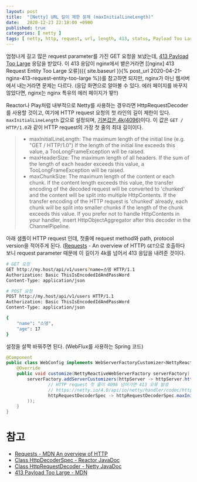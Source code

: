 ```yaml
---
layout: post
title:  "[Netty] URL 길이 제한 문제 (maxInitialLineLength)"
date:   2020-12-23 22:18:00 +0900
published: true
categories: [ netty ]
tags: [ netty, http, request, url, length, 413, status, Payload Too Large, Request Entity Too Large, too large, decode, reactor, play ]
---
```


엄청나게 길고 많은 request parameter를 가진 GET 요청을 보냈는데, [413 Payload Too Large](https://developer.mozilla.org/en-US/docs/Web/HTTP/Status/413) 응답을 받았다. 이 413 응답이 nginx에서 뱉은거라면 [[nginx] 413 Request Entity Too Large 오류]({{ site.baseurl }}{% post_url 2020-04-21-nginx-413-request-entity-too-large %})를 참고하면 되지만, nginx가 아닌 웹서버에서 내는거라면 문제는 다르다. (응답 화면으로 알아볼 수 있다. 에러 페이지를 바꾸지 않았다면, nginx는 nginx 특유의 에러 페이지가 뙇!!)

Reactor나 Play처럼 내부적으로 Netty를 사용하는 경우라면 HttpRequestDecoder를 사용할 것이고, 여기에 HTTP request 요청의 첫 라인의 길이 제한이 있다. `maxInitialLineLength` 값으로 설정되며, [기본값은 4k(4096)](https://netty.io/4.0/api/io/netty/handler/codec/http/HttpRequestDecoder.html#HttpRequestDecoder--)이다. 이 값은 `GET / HTTP/1.0`과 같이 HTTP request의 가장 첫 줄의 최대 길이이다.

> - maxInitialLineLength: The maximum length of the initial line (e.g. "GET / HTTP/1.0") If the length of the initial line exceeds this value, a TooLongFrameException will be raised.
> - maxHeaderSize: The maximum length of all headers. If the sum of the length of each header exceeds this value, a TooLongFrameException will be raised.
> - maxChunkSize: The maximum length of the content or each chunk. If the content length exceeds this value, the transfer encoding of the decoded request will be converted to 'chunked' and the content will be split into multiple HttpContents. If the transfer encoding of the HTTP request is 'chunked' already, each chunk will be split into smaller chunks if the length of the chunk exceeds this value. If you prefer not to handle HttpContents in your handler, insert HttpObjectAggregator after this decoder in the ChannelPipeline.

아래 샘플이 HTTP request 인데, 첫줄에 request method와 path, protocol version을 적어주게 된다. ([Requests](https://developer.mozilla.org/en-US/docs/Web/HTTP/Overview#Requests) - An overview of HTTP) `GET`으로 호출하다 보니 request parameter 때문에 이 길이가 4k를 넘어서 413 응답을 내려준 것이다.

```bash
# GET 요청
GET http://my.host/api/v1/users?name=스뎅 HTTP/1.1
Authorization: Basic ThisIsEncodedIdAndPassWord
Content-Type: application/json

# POST 요청
POST http://my.host/api/v1/users HTTP/1.1
Authorization: Basic ThisIsEncodedIdAndPassWord
Content-Type: application/json

{
    "name": "스뎅",
    "age": 17
}
```

설정을 살짝 바꿔주면 된다. (WebFlux를 사용하는 Spring 코드)

```java
@Component
public class WebConfig implements WebServerFactoryCustomizer<NettyReactiveWebServerFactory> {
    @Override
    public void customize(NettyReactiveWebServerFactory serverFactory) {
        serverFactory.addServerCustomizers(httpServer -> httpServer.httpRequestDecoder(
                // HTTP request 첫 줄이 4096 넘어가면 413 오류 발생
                // https://netty.io/4.0/api/io/netty/handler/codec/http/HttpRequestDecoder.html
                httpRequestDecoderSpec -> httpRequestDecoderSpec.maxInitialLineLength(40960)
        ));
    }
}
```


# 참고

- [Requests - MDN An overview of HTTP](https://developer.mozilla.org/en-US/docs/Web/HTTP/Overview#Requests)
- [Class HttpDecoderSpec - Reactor JavaDoc](https://projectreactor.io/docs/netty/release/api/reactor/netty/http/HttpDecoderSpec.html)
- [Class HttpRequestDecoder - Netty JavaDoc](https://netty.io/4.0/api/io/netty/handler/codec/http/HttpRequestDecoder.html)
- [413 Payload Too Large - MDN](https://developer.mozilla.org/en-US/docs/Web/HTTP/Status/413)
